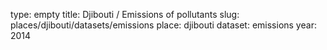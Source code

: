 type: empty
title: Djibouti / Emissions of pollutants
slug: places/djibouti/datasets/emissions
place: djibouti
dataset: emissions
year: 2014
